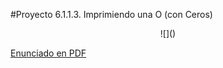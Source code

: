 #Proyecto 6.1.1.3. Imprimiendo una O (con Ceros)

<center>
![]()
</center>

[Enunciado en PDF][PDF]

[PDF]: https://raw.githubusercontent.com/gobstones/proyectos-jr/master/Proyectos/Cap.6/6.1.1.3.Imprimiendo%20una%20O%20con%20Ceros/Recursos/description.pdf "Enunciado de 'Imprimiendo una O (con Ceros)' en PDF"
